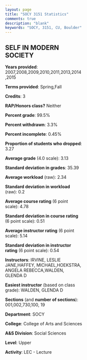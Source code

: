```yaml
---
layout: page
title: "SOCY 3151 Statistics"
comments: true
description: "blank"
keywords: "SOCY, 3151, CU, Boulder"
--- 
```

<head>
<script src="https://ajax.googleapis.com/ajax/libs/jquery/2.1.3/jquery.min.js"></script>
<script src="https://dl.dropboxusercontent.com/s/pc42nxpaw1ea4o9/highcharts.js?dl=0"></script>
<!-- <script src="../assets/js/highcharts.js"></script> -->
<style type="text/css">@font-face {
	font-family: "Bebas Neue";
	src: url(https://www.filehosting.org/file/details/544349/BebasNeue%20Regular.otf) format("opentype");
	}
	h1.Bebas { 
		font-family: "Bebas Neue", Verdana, Tahoma;
	}
</style>
</head>
<body>
	<div id="container" style="float: right; width: 45%; height: 88%; margin-left: 2.5%; margin-right: 2.5%;"></div>
	<script language="JavaScript">
		$(document).ready(function() {
		var chart = {type: 'column'};
		var title = {text: 'Grade Distribution'};
		var xAxis = {categories: ['A','B','C','D','F'],crosshair: true};
		var yAxis = {min: 0,title: {text: 'Percentage'}};
		var tooltip = {headerFormat: '<center><b><span style="font-size:20px">{point.key}</span></b></center>',
		               pointFormat: '<td style="padding:0"><b>{point.y:.1f}%</b></td>',
		               footerFormat: '</table>',shared: true,useHTML: true};
		var plotOptions = {column: {pointPadding: 0.0,borderWidth: 0}};  
		var credits = {enabled: false};var series= [{name: 'Percent',data: [35.68,42.48,16.03,2.85,2.85,]}];
		var json = {};
		json.chart = chart;
		json.title = title;
		json.tooltip = tooltip;
		json.xAxis = xAxis;
		json.yAxis = yAxis;  
		json.series = series;
		json.plotOptions = plotOptions;  
		json.credits = credits;
		$('#container').highcharts(json);
	});
	</script>
</body>
			   
## SELF IN MODERN SOCIETY

**Years provided**: 2007,2008,2009,2010,2011,2013,2014,2015

**Terms provided**: Spring,Fall

**Credits**: 3

**RAP/Honors class?** Neither

**Percent grade**: 99.5%

**Percent withdrawn**: 3.3%

**Percent incomplete**: 0.45%

**Proportion of students who dropped**: 3.27

**Average grade** (4.0 scale): 3.13

**Standard deviation in grades**: 35.39

**Average workload** (raw): 2.34

**Standard deviation in workload** (raw): 0.2

**Average course rating** (6 point scale): 4.78

**Standard deviation in course rating** (6 point scale): 0.51

**Average instructor rating** (6 point scale): 5.14

**Standard deviation in instructor rating** (6 point scale): 0.54

**Instructors**: IRVINE, LESLIE JANE,HAFFEY, MICHAEL,HOEKSTRA, ANGELA REBECCA,WALDEN, GLENDA D

**Easiest instructor** (based on class grade): WALDEN, GLENDA D

**Sections** (and **number of sections**): 001,002,730,100, 19

**Department**: SOCY

**College**: College of Arts and Sciences

**A&S Division**: Social Sciences

**Level**: Upper

**Activity**: LEC - Lecture